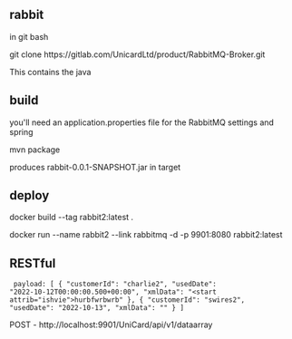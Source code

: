 rabbit
------
<p>in git bash</p>
<p>git clone https://gitlab.com/UnicardLtd/product/RabbitMQ-Broker.git</p>
<p>This contains the java</p>

build
-----

<p>you'll need an application.properties file for the RabbitMQ settings and spring</p>
<p>mvn package</p>

<p>produces rabbit-0.0.1-SNAPSHOT.jar in target</p>


deploy
------
<p>docker build --tag rabbit2:latest .</p>
<p>docker run --name rabbit2 --link rabbitmq -d -p 9901:8080 rabbit2:latest</p> 


RESTful
-------
<code> payload:
[
    {
        "customerId": "charlie2",
        "usedDate": "2022-10-12T00:00:00.500+00:00",
        "xmlData": "<start attrib=\"ishvie\">hurbfwrbwrb</start>"
    },
    {
        "customerId": "swires2",
        "usedDate": "2022-10-13",
        "xmlData": "<start></start>"
    }
]
</code>
<p>POST - http://localhost:9901/UniCard/api/v1/dataarray</p>

